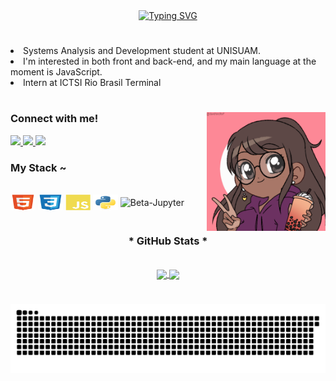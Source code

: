 <div align="center">
  <a href="https://git.io/typing-svg">
    <img src="https://readme-typing-svg.demolab.com?font=Fira+Code&weight=500&size=22&pause=1000&color=FF00F6&center=true&vCenter=true&random=false&width=524&lines=%E2%8A%B9+Welcome+to+my+profile!+%CB%99%E1%B5%95%CB%99+%E2%8A%B9+" alt="Typing SVG">
  </a>
</div>

<!--<img align="center" alt="" src="./src/header-gif.gif">-->

#

<!--<p align="center">Atualmente sou estudante de Análise e Desenvolvimento de Sistemas na UNISUAM.
Me interesso tanto por front quanto por back-end, e minhas principal linguagem no momento é JavaScript. 
Eu estudo e me atualizo na área da tecnologia constantemente, pois adoro aprender e utilizar meus conhecimentos para criar soluções inovadoras! -->
<li>Systems Analysis and Development student at UNISUAM.</li>
<li>I'm interested in both front and back-end, and my main language at the moment is JavaScript.</li>
<li>Intern at ICTSI Rio Brasil Terminal</li>

#

<img align="right" alt="Beta-Gif" height="190" width="190" src="https://github.com/betanandes/betanandes/blob/main/hi.gif"/>

<h3 align="left">Connect with me!</h3>

<div>
  <a href = "mailto:robertafernandes2100@gmail.com">
      <img src="https://img.shields.io/badge/Email-000?style=for-the-badge&logo=gmail&logoColor=FF00F6&color:FFF" target="_blank">
  </a>
  
  <a href="https://www.linkedin.com/in/roberta-fernandes-a067b9167/" target="_blank">
      <img src="https://img.shields.io/badge/-LinkedIn-000?style=for-the-badge&logo=linkedin&logoColor=FF00F6&color:FFF" target="_blank">
  </a> 
  
  <a href="https://instagram.com/robertanands" target="_blank">
    <img src="https://img.shields.io/badge/-Instagram-000?style=for-the-badge&logo=instagram&logoColor=FF00F6&color:FFF" target="_blank"> 
 </a>
</div>


<h3 align="left">My Stack ~</h3>

<div style="display: inline_block"><br>
    <img align="center" alt="Beta-HTML" height="25" width="40" src="https://raw.githubusercontent.com/devicons/devicon/master/icons/html5/html5-original.svg">
    <img align="center" alt="Beta-CSS" height="25" width="40" src="https://raw.githubusercontent.com/devicons/devicon/master/icons/css3/css3-original.svg">
    <img align="center" alt="Beta-Js" height="25" width="40" src="https://raw.githubusercontent.com/devicons/devicon/master/icons/javascript/javascript-plain.svg">
    <img align="center" alt="Beta-Python" height="25" width="40" src="https://raw.githubusercontent.com/devicons/devicon/master/icons/python/python-original.svg">
    <img align="center" alt="Beta-Jupyter" height="25" width="40" src="https://cdn.jsdelivr.net/gh/devicons/devicon@latest/icons/jupyter/jupyter-original.svg" />
</div>

#

<div style="text-align: center;" align="center">
 <h3>* GitHub Stats *</h3>
  <br>
  
<a href="https://github.com/betanandes/github-readme-stats">
  <img height=200 align="center" src="https://github-readme-stats.vercel.app/api?username=betanandes&theme=jolly" />
</a>
<a href="https://github.com/betanandes/convoychat">
  <img height=200 align="center" src="https://github-readme-stats.vercel.app/api/top-langs?username=betanandes&layout=compact&langs_count=8&card_height=10&card_width=290&theme=jolly"/>
</a>

#

<picture align="center">
  <source media="(prefers-color-scheme: dark)" srcset="https://raw.githubusercontent.com/betanandes/betanandes/output/github-contribution-grid-snake-dark.svg">
  <source media="(prefers-color-scheme: light)" srcset="https://raw.githubusercontent.com/betanandes/betanandes/output/github-contribution-grid-snake-dark.svg">
  <img align="center" alt="github contribution grid snake animation" src="https://raw.githubusercontent.com/betanandes/betanandes/output/github-contribution-grid-snake.svg">
</picture>
